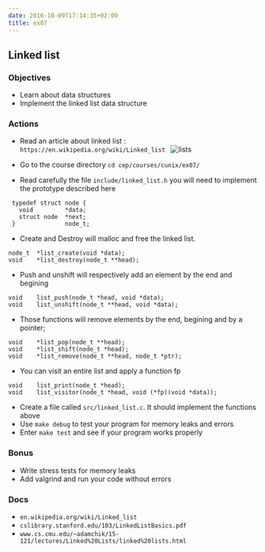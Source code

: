 ```yaml
---
date: 2016-10-09T17:14:35+02:00
title: ex07
---
```

## Linked list

### Objectives
* Learn about data structures
* Implement the linked list data structure

### Actions
* Read an article about linked list : `https://en.wikipedia.org/wiki/Linked_list `
![lists](http://i.stack.imgur.com/xsmmq.png)

* Go to the course directory `cd cep/courses/cunix/ex07/`
* Read carefully the file `include/linked_list.h` you will need to implement the prototype described here
```
 typedef struct node {
   void         *data;
   struct node  *next;
 }              node_t;
```

* Create and Destroy will malloc and free the linked list.
```
node_t  *list_create(void *data);
void    *list_destroy(node_t **head);
```

* Push and unshift will respectively add an element by the end and begining
```
void    list_push(node_t *head, void *data);
void    list_unshift(node_t **head, void *data);

```
* Those functions will remove elements by the end, begining and by a pointer;
```
void    *list_pop(node_t **head);
void    *list_shift(node_t *head);
void    *list_remove(node_t **head, node_t *ptr);
```

* You can visit an entire list and apply a function fp
```
void    list_print(node_t *head);
void    list_visitor(node_t *head, void (*fp)(void *data));
```

* Create a file called  `src/linked_list.c`. It should implement the functions above
* Use `make debug` to test your program for memory leaks and errors
* Enter `make test` and see if your program works properly

### Bonus
 * Write stress tests for memory leaks
 * Add valgrind and run your code without errors

### Docs
* `en.wikipedia.org/wiki/Linked_list`
* `cslibrary.stanford.edu/103/LinkedListBasics.pdf`
* `www.cs.cmu.edu/~adamchik/15-121/lectures/Linked%20Lists/linked%20lists.html`
